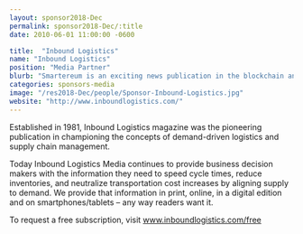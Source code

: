 ```yaml
---
layout: sponsor2018-Dec
permalink: sponsor2018-Dec/:title
date: 2010-06-01 11:00:00 -0600

title:  "Inbound Logistics"
name: "Inbound Logistics"
position: "Media Partner"
blurb: "Smartereum is an exciting news publication in the blockchain and crypto industry."
categories: sponsors-media
image: "/res2018-Dec/people/Sponsor-Inbound-Logistics.jpg"
website: "http://www.inboundlogistics.com/"
---
```


Established in 1981, Inbound Logistics magazine was the pioneering publication in championing the concepts of demand-driven logistics and supply chain management. 

Today Inbound Logistics Media continues to provide business decision makers with the information they need to speed cycle times, reduce inventories, and neutralize transportation cost increases by aligning supply to demand. We provide that information in print, online, in a digital edition and on smartphones/tablets – any way readers want it.

To request a free subscription, visit <a href="http://www.inboundlogistics.com/free">www.inboundlogistics.com/free</a>
